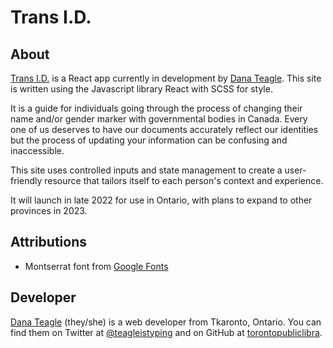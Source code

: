 # Trans I.D.

## About

[Trans I.D.](https://trans-id.app/) is a React app currently in development by [Dana Teagle](https://danateagle.com). This site is written using the Javascript library React with SCSS for style.

It is a guide for individuals going through the process of changing their name and/or gender marker with governmental bodies in Canada. Every one of us deserves to have our documents accurately reflect our identities but the process of updating your information can be confusing and inaccessible.

This site uses controlled inputs and state management to create a user-friendly resource that tailors itself to each person's context and experience.

It will launch in late 2022 for use in Ontario, with plans to expand to other provinces in 2023.

## Attributions

- Montserrat font from [Google Fonts](https://fonts.google.com/)

## Developer

[Dana Teagle](https://danateagle.com) (they/she) is a web developer from Tkaronto, Ontario. You can find them on Twitter at [@teagleistyping](https://twitter.com/teagleistyping) and on GitHub at [torontopubliclibra](https://github.com/torontopubliclibra).
